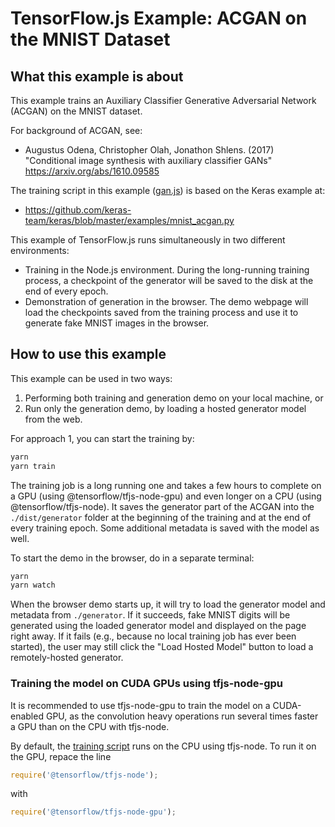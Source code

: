 # TensorFlow.js Example: ACGAN on the MNIST Dataset

## What this example is about

This example trains an Auxiliary Classifier Generative Adversarial Network
(ACGAN) on the MNIST dataset.

For background of ACGAN, see:
 - Augustus Odena, Christopher Olah, Jonathon Shlens. (2017) "Conditional
   image synthesis with auxiliary classifier GANs"
   https://arxiv.org/abs/1610.09585

The training script in this example ([gan.js](./gan.js)) is based on the Keras
example at:
  - https://github.com/keras-team/keras/blob/master/examples/mnist_acgan.py

This example of TensorFlow.js runs simultaneously in two different environments:
 - Training in the Node.js environment. During the long-running training process,
   a checkpoint of the generator will be saved to the disk at the end of every
   epoch.
 - Demonstration of generation in the browser. The demo webpage will load
   the checkpoints saved from the training process and use it to generate
   fake MNIST images in the browser.
 
## How to use this example

This example can be used in two ways:

1. Performing both training and generation demo on your local machine,
   or
2. Run only the generation demo, by loading a hosted generator model from
   the web.

For approach 1, you can start the training by:
 
```sh
yarn
yarn train
```

The training job is a long running one and takes a few hours to complete on
a GPU (using @tensorflow/tfjs-node-gpu) and even longer on a CPU
(using @tensorflow/tfjs-node). It saves the generator part of the ACGAN
into the `./dist/generator` folder at the beginning of the training and
at the end of every training epoch. Some additional metadata is
saved with the model as well.
 
To start the demo in the browser, do in a separate terminal:
 
```sh
yarn
yarn watch
```

When the browser demo starts up, it will try to load the generator model
and metadata from `./generator`. If it succeeds, fake MNIST digits will
be generated using the loaded generator model and displayed on the page
right away. If it fails (e.g., because no local training job has ever
been started), the user may still click the "Load Hosted Model" button
to load a remotely-hosted generator.

### Training the model on CUDA GPUs using tfjs-node-gpu
 
It is recommended to use tfjs-node-gpu to train the model on a CUDA-enabled GPU,
as the convolution heavy operations run several times faster a GPU than on the
CPU with tfjs-node.

By default, the [training script](./gan.js) runs on the CPU using tfjs-node. To
run it on the GPU, repace the line 

```js
require('@tensorflow/tfjs-node');
```

with

```js
require('@tensorflow/tfjs-node-gpu');
```
